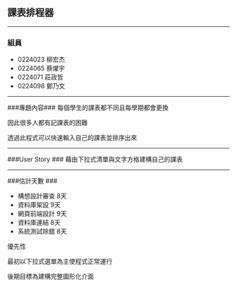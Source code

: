 ## 課表排程器 ##

----------

### 組員 ###
- 0224023 柳宏杰
- 0224065 蔡燿宇
- 0224071 莊政哲
- 0224098 鄭乃文


----------
###專題內容###
每個學生的課表都不同且每學期都會更換

因此很多人都有記課表的困難

透過此程式可以快速輸入自己的課表並排序出來

----------
###User Story ###
藉由下拉式清單與文字方格建構自己的課表

----------
###估計天數 ###



- 構想設計審查 8天
- 資料庫架設 9天
- 網頁前端設計 9天
- 資料庫連結 8天
- 系統測試除錯 8天

優先性

最初以下拉式選單為主使程式正常運行

後期目標為建構完整圖形化介面
